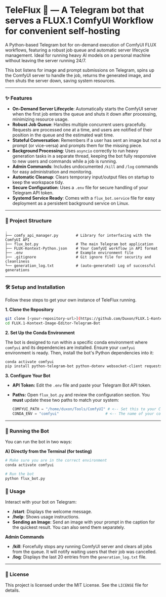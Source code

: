 # TeleFlux 🚀 — A Telegram bot that serves a FLUX.1 ComfyUI Workflow for convenient self-hosting

A Python-based Telegram bot for on-demand execution of ComfyUI FLUX workflows, featuring a robust job queue and automatic server lifecycle management. Ideal for running heavy AI models on a personal machine without leaving the server running 24/7.

This bot listens for image and prompt submissions on Telegram, spins up the ComfyUI server to handle the job, returns the generated image, and then shuts the server down, saving system resources.

---

### ✨ Features

* **On-Demand Server Lifecycle**: Automatically starts the ComfyUI server when the first job enters the queue and shuts it down after processing, minimizing resource usage.
* **Robust Job Queue**: Handles multiple concurrent users gracefully. Requests are processed one at a time, and users are notified of their position in the queue and the estimated wait time.
* **Stateful Conversation**: Remembers if a user has sent an image but not a prompt (or vice-versa) and prompts them for the missing piece.
* **Background Processing**: Uses `asyncio` correctly to run heavy generation tasks in a separate thread, keeping the bot fully responsive to new users and commands while a job is running.
* **Admin Commands**: Includes undocumented `/kill` and `/log` commands for easy administration and monitoring.
* **Automatic Cleanup**: Clears temporary input/output files on startup to keep the workspace tidy.
* **Secure Configuration**: Uses a `.env` file for secure handling of your Telegram API token.
* **Systemd Service Ready**: Comes with a `flux_bot.service` file for easy deployment as a persistent background service on Linux.

---

### 📂 Project Structure

```
.
├── comfy_api_manager.py        # Library for interfacing with the ComfyUI API
├── flux_bot.py                 # The main Telegram bot application
├── FLUX-Kontext-Python.json    # Your ComfyUI workflow in API format
├── .env                        # Example environment file
├── .gitignore                  # Git ignore file for security and cleanliness
└── generation_log.txt          # (auto-generated) Log of successful generations
```

---

### 🛠️ Setup and Installation

Follow these steps to get your own instance of TeleFlux running.

**1. Clone the Repository**
```bash
git clone [<your-repository-url>](https://github.com/Duxon/FLUX.1-Kontext-Image-Editor-Telegram-Bot.git)
cd FLUX.1-Kontext-Image-Editor-Telegram-Bot
```

**2. Set Up the Conda Environment**

The bot is designed to run within a specific conda environment where `comfyui` and its dependencies are installed. Ensure your `comfyui` environment is ready. Then, install the bot's Python dependencies into it:

```bash
conda activate comfyui
pip install python-telegram-bot python-dotenv websocket-client requests
```

**3. Configure Your Bot**

* **API Token:** 
    Edit the `.env` file and paste your Telegram Bot API token.

* **Paths:** Open `flux_bot.py` and review the configuration section. You **must** update these two paths to match your system:
    ```python
    COMFYUI_PATH = "/home/duxon/Tools/ComfyUI" # <-- Set this to your ComfyUI path
    CONDA_ENV = "comfyui"                     # <-- The name of your conda environment
    ```

---

### 🚀 Running the Bot

You can run the bot in two ways:

**A) Directly from the Terminal (for testing)**

```bash
# Make sure you are in the correct environment
conda activate comfyui

# Run the bot
python flux_bot.py
```

### 🤖 Usage

Interact with your bot on Telegram:

* **/start**: Displays the welcome message.
* **/help**: Shows usage instructions.
* **Sending an Image**: Send an image with your prompt in the caption for the quickest result. You can also send them separately.

**Admin Commands**

* **/kill**: Forcefully stops any running ComfyUI server and clears all jobs from the queue. It will notify waiting users that their job was cancelled.
* **/log**: Displays the last 20 entries from the `generation_log.txt` file.

---

### 📜 License

This project is licensed under the MIT License. See the `LICENSE` file for details.
